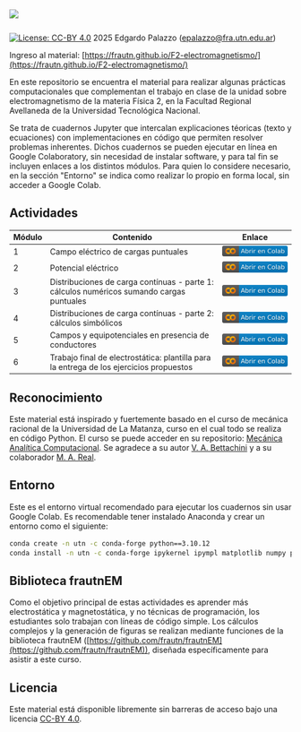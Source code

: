 <h1>
<image src="docs/assets/img/main-title.png"  width="400">
</h1>


<!-- [![Project Status: Active](https://www.repostatus.org/badges/latest/active.svg)](https://www.repostatus.org/#active) -->
[![License: CC-BY 4.0](https://img.shields.io/badge/License-CC--BY%204.0-lightgrey.svg)](https://creativecommons.org/licenses/by/4.0/) 2025 Edgardo Palazzo (epalazzo@fra.utn.edu.ar)
<!-- [![Github All Releases](https://img.shields.io/github/downloads/Edinburgh-Chemistry-Teaching/Data-driven-chemistry/total)]() -->
<!-- [![DOI](https://jose.theoj.org/papers/10.21105/jose.00192/status.svg)](https://doi.org/10.21105/jose.00192) -->

Ingreso al material: [https://frautn.github.io/F2-electromagnetismo/](https://frautn.github.io/F2-electromagnetismo/)  

En este repositorio se encuentra el material para realizar algunas prácticas computacionales que complementan el trabajo en clase de la unidad sobre electromagnetismo de la materia Física 2, en la Facultad Regional Avellaneda de la Universidad Tecnológica Nacional.  

Se trata de cuadernos Jupyter que intercalan explicaciones téoricas (texto y ecuaciones) con implementaciones en código que permiten resolver problemas inherentes. Dichos cuadernos se pueden ejecutar en línea en Google Colaboratory, sin necesidad de instalar software, y para tal fin se incluyen enlaces a los distintos módulos. Para quien lo considere necesario, en la sección "Entorno" se indica como realizar lo propio en forma local, sin acceder a Google Colab.

## Actividades

| Módulo | Contenido                 | Enlace |
|------|---------------------------------|------|
| 1    |  Campo eléctrico de cargas puntuales | [![modulo_1](docs/assets/img/colab-badge-es.svg)](https://colab.research.google.com/github/frautn/F2-electromagnetismo/blob/main/modulos/em01_campo_electrico.ipynb) |
| 2    | Potencial eléctrico |[![modulo_2](docs/assets/img/colab-badge-es.svg)](https://colab.research.google.com/github/frautn/F2-electromagnetismo/blob/main/modulos/em02_potencial_electrico.ipynb)|
| 3    | Distribuciones de carga contínuas - parte 1: cálculos numéricos sumando cargas puntuales |[![modulo_3](docs/assets/img/colab-badge-es.svg)](https://colab.research.google.com/github/frautn/F2-electromagnetismo/blob/main/modulos/em03_distribuciones_continuas.ipynb)|
| 4    | Distribuciones de carga contínuas - parte 2: cálculos simbólicos |[![modulo_4](docs/assets/img/colab-badge-es.svg)](https://colab.research.google.com/github/frautn/F2-electromagnetismo/blob/main/modulos/em04_distribuciones_continuas_simbolico.ipynb)|
| 5   | Campos y equipotenciales en presencia de conductores |[![modulo_5](docs/assets/img/colab-badge-es.svg)](https://colab.research.google.com/github/frautn/F2-electromagnetismo/blob/main/modulos/em05_conductores.ipynb)|
| 6   | Trabajo final de electrostática: plantilla para la entrega de los ejercicios propuestos |[![modulo_6](docs/assets/img/colab-badge-es.svg)](https://colab.research.google.com/github/frautn/F2-electromagnetismo/blob/main/modulos/em06_trabajo_final.ipynb)|


<!-- |     | Ejercicios del módulo 4 |[<img src="docs/assets/img/Icon_pdf_file.svg" alt="pdf_icon" width="25"/>]()| -->

<!-- 
## Reconocimientos

A los autores del curso Mecánica. -->


<!-- ### Telling us about how you are using the resource
If you just want to tell us how you have been using the resource just send us an email or raise an issue pointing to your work.  -->

<!-- ## Reutilizando este material para otro curso

The easiest way is by cloning the material and adapting it to your needs. This can be just using some partial material or expanding on the existing material. The best way to do this is by either [cloning](https://docs.github.com/en/repositories/creating-and-managing-repositories/cloning-a-repository) the repo and building up on it, or using the current repository as a [template repository](https://docs.github.com/en/repositories/creating-and-managing-repositories/creating-a-repository-from-a-template) for your own or your organisations GitHub account, for more details see the [overview](overview.md) document.  -->

<!-- 
## Dependencies and Installation

This project uses the Python programming language, and requires Python >= 3.9.

Units will require different packages from the scientific Python ecosystem. The easiest way to install dependencies is using the Anaconda distribution, otherwise the [requirements.txt](requirements.txt) file also summarises the needed packages. 

Units are written and available as [Jupyter Notebooks](https://jupyter.org/). If you just want to get started with the Units use the links to the CoLab notebooks provided. Otherwise you can follow these steps to get your local environment setup:

1. Get your anaconda distribution setup. See [here](https://datacarpentry.org/2016-05-29-PyCon/install.html) for detailed instructions.
2. Open a terminal or anaconda promt.
2. Create an environment using the following command
	
	```
	conda create -n ddc python=3.9
	```
	
3. Activate the environment and install the required packages into it:
	
	``` 
	conda activate ddc
	conda install jupyter pandas scipy nglview==3.0.3 ipywidgets==7.6.0 pint mendeleev vpython matplotlib jupyter-server==1.23.6
	```
	
4. Now you can start your Jupyter notebooks as:
	
	```
	jupyter notebook Unit_01/Unit_01_problem_solving_I.ipynb
	``` -->


<!-- ## Reference

Paper v. 1.0.1 -->

<!-- ## Further resources

- [CCPBioSim Training Material](https://github.com/CCPBioSim)
- [A computational chemistry Python book developped at Bath University](https://pythoninchemistry.org/ch40208/introduction/about_this_book.html)
- [MolSSi training Material](http://education.molssi.org)
- [Software Carpentries introduction to Python and Data](https://software-carpentry.org/lessons/) -->

## Reconocimiento

Este material está inspirado y fuertemente basado en el curso de mecánica racional de la Universidad de La Matanza, curso en el cual todo se realiza en código Python. El curso se puede acceder en su repositorio: [Mecánica Analítica Computacional](https://github.com/unlam/MecanicaAnaliticaComputacional). Se agradece a su autor [V. A. Bettachini](https://github.com/bettachini) y a su colaborador [M. A. Real](https://github.com/realmariano).

## Entorno

Este es el entorno virtual recomendado para ejecutar los cuadernos sin usar Google Colab. Es recomendable tener instalado Anaconda y crear un entorno como el siguiente:

```bash
conda create -n utn -c conda-forge python==3.10.12
conda install -n utn -c conda-forge ipykernel ipympl matplotlib numpy pandas scikit-image sympy
```
## Biblioteca frautnEM

Como el objetivo principal de estas actividades es aprender más electrostática y magnetostática, y no técnicas de programación, los estudiantes solo trabajan con líneas de código simple. Los cálculos complejos y la generación de figuras se realizan mediante funciones de la biblioteca frautnEM ([https://github.com/frautn/frautnEM](https://github.com/frautn/frautnEM)), diseñada específicamente para asistir a este curso.


## Licencia

Este material está disponible libremente sin barreras de acceso bajo una licencia [CC-BY 4.0](https://creativecommons.org/licenses/by/4.0/).
